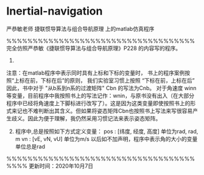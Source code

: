 # Inertial-navigation
严恭敏老师 捷联惯导算法与组合导航原理 上的matlab仿真程序

%%%%%%%%%%%%%%%%%%%%%%%%%%%%%%%%%%%%
 完全仿照严恭敏《捷联惯导算法与组合导航原理》P228 的内容写的程序。

1. 
注意：在matlab程序中表示同时具有上标和下标的变量时，
	书上的程序案例按照“上标在前，下标在后”的原则，
	我们实验室习惯上按照 “下标在前，上标在后”
因此，书中对于 "从b系到n系的过渡矩阵" Cbn 的写法为Cnb。
对于角速度 winn 等变量，目前程序中我按照书上的写法记作：wnin，与原书没有出入（在大部分程序中已经将角速度上下脚标进行改写了）。这是因为这类变量即使按照书上的形式来记也不难判断出其含义。但如果将姿态矩阵Cbn也按照书上写法来写很容易产生歧义。因此为便于理解，我仍然采用习惯记法来表示姿态矩阵。

2.  程序中,总是按照如下方式定义变量：
	pos : [纬度, 经度, 高度] 单位为rad, rad, m
	vn : [vE, vN, vU] 单位为m/s
以后如不加声明，程序中表示角的大小的变量单位总是rad

%%%%%%%%%%%%%%%%%%%%%%%%%%%%%%%%%%%%%%%%
更新时间：2020年10月7日